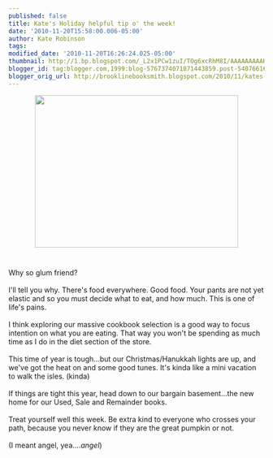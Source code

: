 ```yaml
---
published: false
title: Kate's Holiday helpful tip o' the week!
date: '2010-11-20T15:58:00.006-05:00'
author: Kate Robinson
tags: 
modified_date: '2010-11-20T16:26:24.025-05:00'
thumbnail: http://1.bp.blogspot.com/_L2x1PCw1zuI/TOg6xcRhM8I/AAAAAAAAAKo/ZzjTwRWO7uY/s72-c/stephanie.gif
blogger_id: tag:blogger.com,1999:blog-5767374071871443859.post-5407661653452851368
blogger_orig_url: http://brooklinebooksmith.blogspot.com/2010/11/kates-holiday-helpful-tip-o-week.html
---
```


<a href="http://1.bp.blogspot.com/_L2x1PCw1zuI/TOg6xcRhM8I/AAAAAAAAAKo/ZzjTwRWO7uY/s1600/stephanie.gif"><img style="TEXT-ALIGN: center; MARGIN: 0px auto 10px; WIDTH: 400px; DISPLAY: block; HEIGHT: 300px; CURSOR: hand" id="BLOGGER_PHOTO_ID_5541743962557068226" border="0" alt="" src="http://1.bp.blogspot.com/_L2x1PCw1zuI/TOg6xcRhM8I/AAAAAAAAAKo/ZzjTwRWO7uY/s400/stephanie.gif" /></a><br /><div></div>Why so glum friend?<br /><br />I'll tell you why. There's food everywhere. Good food. Your pants are not yet elastic and so you must decide what to eat, and how much. This is one of life's pains.<br /><br />I think exploring our massive cookbook selection is a good way to focus intention on what you are eating. That way you won't be spending as much time as I do in the diet section of the store.<br /><br />This time of year is tough...but our Christmas/Hanukkah lights are up, and we've got the heat on and some good tunes. It's kinda like a mini vacation to walk the isles. (kinda)<br /><br />If things are tight this year, head down to our bargain basement...the new home for our Used, Sale and Remainder books.<br /><br />Treat yourself well this week. Be extra kind to everyone who crosses your path, because you never know if they are the great pumpkin or not.<br /><br />(I meant angel, yea....<em>angel</em>)<br /><br /><br /><br /><br /><br /><br /><br /><br /><br /><br /><br /><br /><br /><br /><div></div>